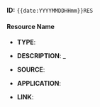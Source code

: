 
**ID:** `{{date:YYYYMMDDHHmm}}RES`
#### **Resource Name**

- **TYPE**: 
    
- **DESCRIPTION**: _
    
- **SOURCE**:
    
- **APPLICATION**: 
    
- **LINK**: 